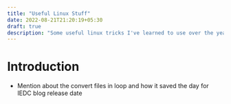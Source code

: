 ```yaml
---
title: "Useful Linux Stuff"
date: 2022-08-21T21:20:19+05:30
draft: true
description: "Some useful linux tricks I've learned to use over the years"
---
```


# Introduction

- Mention about the convert files in loop and how it saved the day for IEDC blog release date
